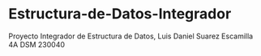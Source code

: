 # Estructura-de-Datos-Integrador
Proyecto Integrador de Estructura de Datos, Luis Daniel Suarez Escamilla 4A DSM 230040
